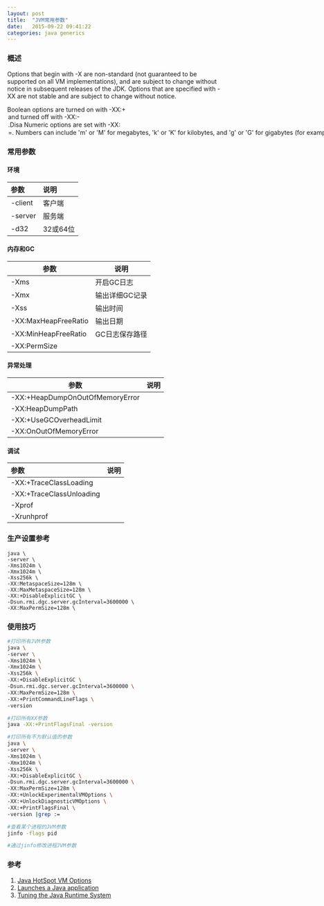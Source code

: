 ```yaml
---
layout: post
title:  "JVM常用参数"
date:   2015-09-22 09:41:22
categories: java generics
---
```


### 概述

Options that begin with -X are non-standard (not guaranteed to be supported on all VM implementations), and are subject to change without notice in subsequent releases of the JDK.
Options that are specified with -XX are not stable and are subject to change without notice.

Boolean options are turned on with -XX:+<option> and turned off with -XX:-<option>.Disa
Numeric options are set with -XX:<option>=<number>. Numbers can include 'm' or 'M' for megabytes, 'k' or 'K' for kilobytes, and 'g' or 'G' for gigabytes (for example, 32k is the same as 32768).
String options are set with -XX:<option>=<string>, are usually used to specify a file, a path, or a list of commands


### 常用参数

#### 环境

| 参数      | 说明     |
|:--------|:-------|
| -client | 客户端    |
| -server | 服务端    |
| -d32    | 32或64位 |

#### 内存和GC

| 参数                            | 说明           |
|---------------------------------|----------------|
| -Xms                            | 开启GC日志     |
| -Xmx                            | 输出详细GC记录 |
| -Xss                            | 输出时间       |
| -XX:MaxHeapFreeRatio            | 输出日期       |
| -XX:MinHeapFreeRatio            | GC日志保存路径 |
| -XX:PermSize                    |                |

#### 异常处理

| 参数                             | 说明           |
|---------------------------------|----------------|
| -XX:+HeapDumpOnOutOfMemoryError |                |
| -XX:HeapDumpPath                |                |
| -XX:+UseGCOverheadLimit         |                |
| -XX:OnOutOfMemoryError          |                |

#### 调试

| 参数                      |说明 |
|:-------------------------|:---|
| -XX:+TraceClassLoading   |    |
| -XX:+TraceClassUnloading |    |
| -Xprof                   |    |
| -Xrunhprof               |    |

### 生产设置参考
```
java \
-server \
-Xms1024m \
-Xmx1024m \
-Xss256k \
-XX:MetaspaceSize=128m \
-XX:MaxMetaspaceSize=128m \
-XX:+DisableExplicitGC \
-Dsun.rmi.dgc.server.gcInterval=3600000 \
-XX:MaxPermSize=128m \
```

### 使用技巧
```bash
#打印所有JVM参数
java \
-server \
-Xms1024m \
-Xmx1024m \
-Xss256k \
-XX:+DisableExplicitGC \
-Dsun.rmi.dgc.server.gcInterval=3600000 \
-XX:MaxPermSize=128m \
-XX:+PrintCommandLineFlags \
-version

#打印所有XX参数
java -XX:+PrintFlagsFinal -version

#打印所有不为默认值的参数
java \
-server \
-Xms1024m \
-Xmx1024m \
-Xss256k \
-XX:+DisableExplicitGC \
-Dsun.rmi.dgc.server.gcInterval=3600000 \
-XX:MaxPermSize=128m \
-XX:+UnlockExperimentalVMOptions \
-XX:+UnlockDiagnosticVMOptions \
-XX:+PrintFlagsFinal \
-version |grep :=

#查看某个进程的JVM参数
jinfo -flags pid

#通过jinfo修改进程JVM参数
```

### 参考

1. [Java HotSpot VM Options](https://www.oracle.com/technetwork/java/javase/tech/vmoptions-jsp-140102.html)
1. [Launches a Java application](https://docs.oracle.com/javase/8/docs/technotes/tools/unix/java.html)
1. [Tuning the Java Runtime System](https://docs.oracle.com/cd/E19683-01/817-2180-10/pt_chap5.html)
